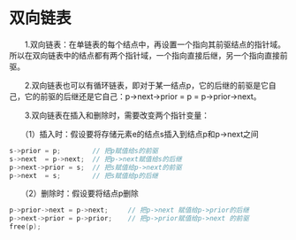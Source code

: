# 双向链表

　　1.双向链表：在单链表的每个结点中，再设置一个指向其前驱结点的指针域。所以在双向链表中的结点都有两个指针域，一个指向直接后继，另一个指向直接前驱。

　　2.双向链表也可以有循环链表，即对于某一结点p，它的后继的前驱是它自己，它的前驱的后继还是它自己：p->next->prior = p = p->prior->next。

　　3.双向链表在插入和删除时，需要改变两个指针变量：

　　（1）插入时：假设要将存储元素e的结点s插入到结点p和p->next之间
```c
s->prior = p;        // 把p赋值给s的前驱
s->next  = p->next;  // 把p->next赋值给s的后继
p->next->prior = s;  // 把s赋值给p->next的前驱
p->next  = s;        // 把s赋值给p的后继
```
　　（2）删除时：假设要将结点p删除
```c
p->prior->next = p->next;     // 把p->next 赋值给p->prior的后继
p->next->prior = p->prior;    // 把p->prior赋值给p->next 的前驱
free(p);
```